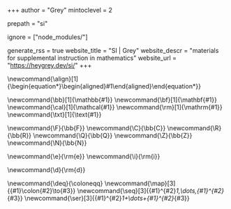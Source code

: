 <!--
Add here global page variables to use throughout your website.
-->
+++
author = "Grey"
mintoclevel = 2

prepath = "si"

ignore = ["node_modules/"]

generate_rss = true
website_title = "SI | Grey"
website_descr = "materials for supplemental instruction in mathematics"
website_url   = "https://heygrey.dev/si/"
+++

<!--
Add here global TeX commands to use throughout your pages.
-->
\newcommand{\align}[1]{\begin{equation*}\begin{aligned}#1\end{aligned}\end{equation*}}

\newcommand{\bb}[1]{\mathbb{#1}}
\newcommand{\bf}[1]{\mathbf{#1}}
\newcommand{\cal}[1]{\mathcal{#1}}
\newcommand{\rm}[1]{\mathrm{#1}}
\newcommand{\txt}[1]{\text{#1}}

\newcommand{\F}{\bb{F}}
\newcommand{\C}{\bb{C}}
\newcommand{\R}{\bb{R}}
\newcommand{\Q}{\bb{Q}}
\newcommand{\Z}{\bb{Z}}
\newcommand{\N}{\bb{N}}

\newcommand{\e}{\rm{e}}
\newcommand{\i}{\rm{i}}

\newcommand{\d}{\rm{d}}

\newcommand{\deq}{\coloneqq}
\newcommand{\map}[3]{{#1}\colon{#2}\to{#3}}
\newcommand{\seq}[3]{{#1}^{#2}_1,\dots,{#1}^{#2}_{#3}}
\newcommand{\ser}[3]{{#1}^{#2}_1+\dots+{#1}^{#2}_{#3}}
